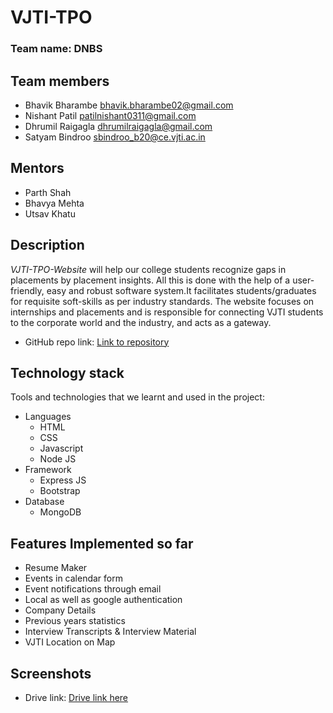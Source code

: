 # VJTI-TPO

### Team name: DNBS

## Team members
* Bhavik Bharambe bhavik.bharambe02@gmail.com
* Nishant Patil patilnishant0311@gmail.com
* Dhrumil Raigagla dhrumilraigagla@gmail.com
* Satyam Bindroo sbindroo_b20@ce.vjti.ac.in

## Mentors
* Parth Shah
* Bhavya Mehta
* Utsav Khatu



## Description
*VJTI-TPO-Website* will help our college students recognize gaps in placements by placement insights. All this is done with the help of a user-friendly, easy and robust software system.It facilitates students/graduates for requisite soft-skills as per industry standards.
The website focuses on internships and placements and is responsible for connecting VJTI students to the corporate world and the industry, and acts as a gateway.


* GitHub repo link: [Link to repository](https://github.com/bbhavik16/TPO-Website)



## Technology stack

Tools and technologies that we learnt and used in the project:

* Languages
  * HTML
  * CSS
  * Javascript
  * Node JS
* Framework
  * Express JS
  * Bootstrap
* Database
  * MongoDB

## Features Implemented so far
* Resume Maker
* Events in calendar form
* Event notifications through email
* Local as well as google authentication
* Company Details
* Previous years statistics
* Interview Transcripts & Interview Material
* VJTI Location on Map

## Screenshots
* Drive link: [Drive link here](https://drive.google.com/drive/u/0/folders/1uNGiNDW068sNQFOvrRn3tIToOXS8arjz)